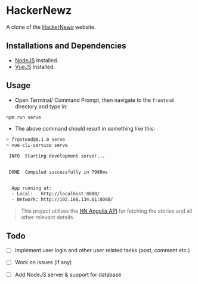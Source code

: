 # HackerNewz
A clone of the [HackerNews](https://news.ycombinator.com/newest) website.

## Installations and Dependencies

- [NodeJS](https://nodejs.org/en/) Installed.
- [VueJS](https://vuejs.org/) Installed.

## Usage

- Open Terminal/ Command Prompt, then navigate to the `frontend` directory and type in:

```bash
npm run serve
```

- The above command should result in something like this:
```bash
> frontend@0.1.0 serve
> vue-cli-service serve

 INFO  Starting development server...


 DONE  Compiled successfully in 7988ms                                                                     16:50:41


  App running at:
  - Local:   http://localhost:8080/ 
  - Network: http://192.168.134.61:8080/
```

> This project utilizes the [HN Angolia API](https://hn.algolia.com/api) for fetching the stories and all other relevant details.

## Todo

- [ ] Implement user login and other user related tasks (post, comment etc.)
- [ ] Work on issues (if any)
- [ ] Add NodeJS server & support for database

